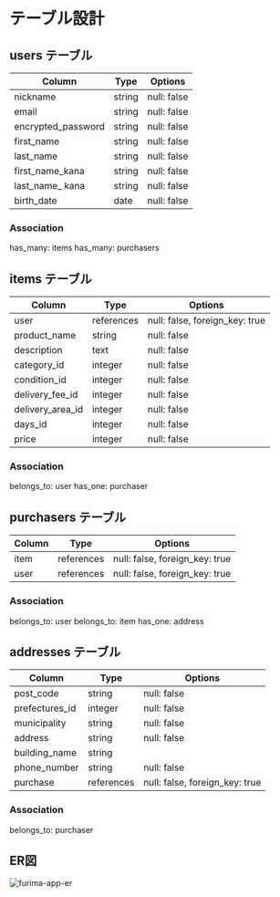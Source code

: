 # テーブル設計

## users テーブル

| Column             | Type     | Options     |
| ------------------ | ------   | ----------- |
| nickname           | string   | null: false |
| email              | string   | null: false |
| encrypted_password | string   | null: false |
| first_name         | string   | null: false |
| last_name          | string   | null: false |
| first_name_kana    | string   | null: false |
| last_name_ kana    | string   | null: false |
| birth_date         | date     | null: false |

### Association

has_many: items
has_many: purchasers

## items テーブル

| Column           | Type       | Options                        |
| ---------------- | -------    | ------------------------------ |
| user             | references | null: false, foreign_key: true |
| product_name     | string     | null: false                    |
| description      | text       | null: false                    |
| category_id      | integer    | null: false                    |
| condition_id     | integer    | null: false                    |
| delivery_fee_id  | integer    | null: false                    |
| delivery_area_id | integer    | null: false                    |
| days_id          | integer    | null: false                    |
| price            | integer    | null: false                    |

### Association

belongs_to: user
has_one: purchaser

## purchasers テーブル

| Column | Type       | Options                        |
| ------ | ---------- | ------------------------------ |
| item   | references | null: false, foreign_key: true |
| user   | references | null: false, foreign_key: true |

### Association

belongs_to: user
belongs_to: item
has_one: address

## addresses テーブル

| Column         | Type       | Options                        |
| -------------- | ---------- | ------------------------------ |
| post_code      | string     | null: false                    |
| prefectures_id | integer    | null: false                    |
| municipality   | string     | null: false                    |
| address        | string     | null: false                    |
| building_name  | string     |                                |
| phone_number   | string     | null: false                    |
| purchase       | references | null: false, foreign_key: true |

### Association
belongs_to: purchaser

## ER図

![furima-app-er](https://user-images.githubusercontent.com/62535314/93978152-8aa27800-fdb6-11ea-85a2-47c0e2180d24.png)
